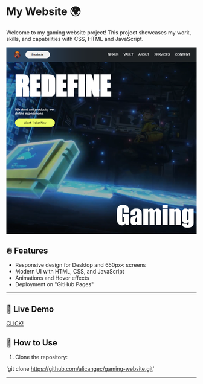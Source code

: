 # My Website 🌍

Welcome to my gaming website project! This project showcases my work, skills, and capabilities with CSS, HTML and JavaScript.

![Redefine Gaming](img/cover-zentry.png)

## 🔥 Features
- Responsive design for Desktop and 650px< screens
- Modern UI with HTML, CSS, and JavaScript
- Animations and Hover effects
- Deployment on "GitHub Pages"

---

## 🚀 Live Demo
[CLICK!](https://alicangec.github.io/gaming-website/)

## 📌 How to Use
1. Clone the repository:

'git clone https://github.com/alicangec/gaming-website.git'

---